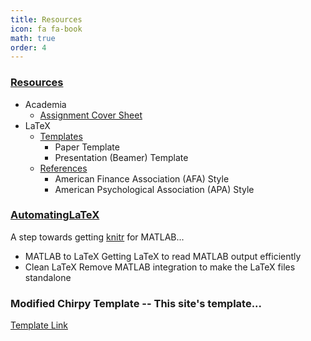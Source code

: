 ```yaml
---
title: Resources
icon: fa fa-book
math: true
order: 4
---
```



### [Resources](https://github.com/PBeamA/Resources)
- Academia
  - [Assignment Cover Sheet](https://github.com/PBeamA/Resources/blob/master/Academia/CoverSheet.pdf)
- LaTeX
  - [Templates](https://github.com/PBeamA/Resources/tree/master/LaTeX/Templates)
    - Paper Template
    - Presentation (Beamer) Template
  - [References](https://github.com/PBeamA/Resources/tree/master/LaTeX/References)
    - American Finance Association (AFA) Style
    - American Psychological Association (APA) Style

<!--
#### Assignment Cover Sheet:
<object data="https://github.com/PBeamA/Resources/raw/master/Academia/CoverSheet.pdf" type="application/pdf" width="700px" height="700px">
</object>
-->

<!--
## [$\LaTeX$](/LaTeX/)
-->
### [AutomatingLaTeX](https://github.com/PBeamA/AutomatingLaTeX)
A step towards getting [knitr](https://github.com/yihui/knitr) for MATLAB...
- MATLAB to LaTeX
Getting LaTeX to read MATLAB output efficiently
- Clean LaTeX
Remove MATLAB integration to make the LaTeX files standalone



### Modified Chirpy Template -- This site's template...
[Template Link](https://github.com/PBeamA/chirpy-starter-modified/generate)


<!--
## Appendix
Add ```\preappendix``` before and ```\postappendix``` after.

For sections in the appendix use ```\subsection``` instead of ```\section```.

# MATLAB
## Save figure as PDF (and PNG)
```
function saveasPDF(h, filename)
% Eg. saveasPDF(gcf, sprintf('Filename'))
fig = h;
set(fig,'PaperPositionMode', 'auto');
fig_pos = fig.PaperPosition;
fig.PaperSize = [fig_pos(3) fig_pos(4)];


title([])
set(gca, 'LooseInset', get(gca, 'TightInset'));

print(fig, filename, '-dpdf', '-bestfit', '-painters')
print(fig, regexprep(filename, '.pdf', '.png'), '-dpng', '-r600')

end
```

## Shade $x$-axis
```
function shadex(x1, x2)
% Shades current figure from x1 to x2
hold on
ylimits = get(gca, 'ylim'); % Get y axis limits
 
colour = [0.4, 0.4, 0.4];   % Grey
p = fill([x1, x2, x2, x1], sort([ylimits, ylimits]), colour);
set(p, 'FaceAlpha', 0.25, 'EdgeColor', 'none');
 
end
```
<sup>Note: Works with MATLAB R2017a and not 2016a</sup>
-->

